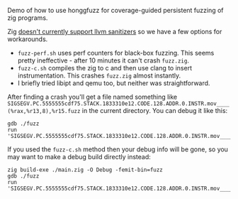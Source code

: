 Demo of how to use honggfuzz for coverage-guided persistent fuzzing of zig programs.

Zig [doesn't currently support llvm sanitizers](https://github.com/ziglang/zig/issues/5484) so we have a few options for workarounds.

* `fuzz-perf.sh` uses perf counters for black-box fuzzing. This seems pretty ineffective - after 10 minutes it can't crash `fuzz.zig`.
* `fuzz-c.sh` compiles the zig to c and then use clang to insert instrumentation. This crashes `fuzz.zig` almost instantly.
* I briefly tried libipt and qemu too, but neither was straightforward.

After finding a crash you'll get a file named something like `SIGSEGV.PC.5555555cdf75.STACK.1833310e12.CODE.128.ADDR.0.INSTR.mov____(%rax,%r13,8),%r15.fuzz` in the current directory. You can debug it like this:

```
gdb ./fuzz
run 'SIGSEGV.PC.5555555cdf75.STACK.1833310e12.CODE.128.ADDR.0.INSTR.mov____(%rax,%r13,8),%r15.fuzz'
```

If you used the `fuzz-c.sh` method then your debug info will be gone, so you may want to make a debug build directly instead:

```
zig build-exe ./main.zig -O Debug -femit-bin=fuzz
gdb ./fuzz
run 'SIGSEGV.PC.5555555cdf75.STACK.1833310e12.CODE.128.ADDR.0.INSTR.mov____(%rax,%r13,8),%r15.fuzz'
```